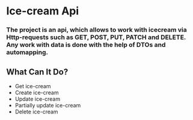 # Ice-cream Api

### The project is an api, which allows to work with icecream via Http-requests such as GET, POST, PUT, PATCH and DELETE. Any work with data is done with the help of DTOs and automapping.

## What Can It Do?
* Get ice-cream
* Create ice-cream
* Update ice-cream
* Partially update ice-cream
* Delete ice-cream
